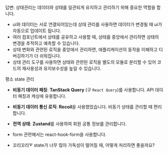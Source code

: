 답변: 상태관리는 데이터와 상태를 일관되게 유지하고 관리하기 위해 중요한 역할을 합니다.

-   ui와 데이터는 서로 연결되어있는데 상태 관리를 사용하면 데이터가 변경될 때 ui가 자동으로 업데이트 됩니다.
-   여러 컴포넌트에서 상태를 공유하고 사용할 때, 상태를 중앙에서 관리하면 상태의 변경을 추적하고 예측할 수 있습니다.
-   상태 변화와 관련된 로직을 중앙에서 관리하면, 애플리케이션의 동작을 이해하고 디버깅하기가 더 쉬워집니다.
-   상태 관리 도구를 사용하면 상태와 관련된 로직을 별도의 모듈로 분리할 수 있어 코드의 재사용성과 유지보수성을 높일 수 있습니다.

평소 state 관리

-   **비동기 데이터 패칭**: **TanStack Query** (구 `React Query`)를 사용합니다. API 데이터 패칭과 캐싱에 유용합니다.
-   **비동기 데이터 통신 로직**: **Recoil**을 사용했었습니다. 비동기 상태를 관리할 때 편리합니다.
-   **전역 상태**: **Zustand**를 사용하여 회원 공통 정보를 관리합니다.
-   form 관련해서는 react-hook-form을 사용합니다.

-   꼬리꼬리➰ state가 너무 많아 가독성이 떨어질 때, 어떻게 처리하면 좋을까요?
